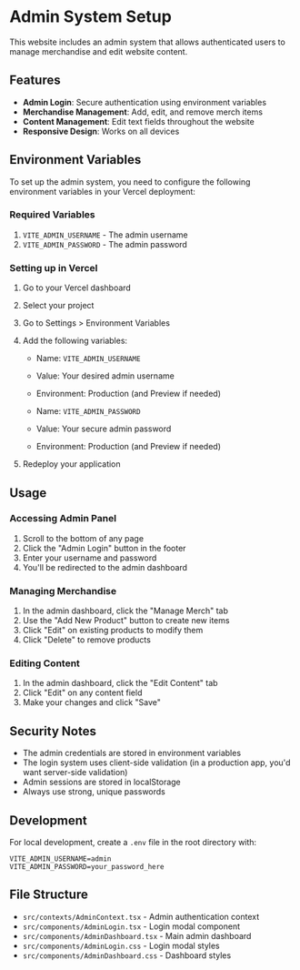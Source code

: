 # Admin System Setup

This website includes an admin system that allows authenticated users to manage merchandise and edit website content.

## Features

- **Admin Login**: Secure authentication using environment variables
- **Merchandise Management**: Add, edit, and remove merch items
- **Content Management**: Edit text fields throughout the website
- **Responsive Design**: Works on all devices

## Environment Variables

To set up the admin system, you need to configure the following environment variables in your Vercel deployment:

### Required Variables

1. `VITE_ADMIN_USERNAME` - The admin username
2. `VITE_ADMIN_PASSWORD` - The admin password

### Setting up in Vercel

1. Go to your Vercel dashboard
2. Select your project
3. Go to Settings > Environment Variables
4. Add the following variables:
   - Name: `VITE_ADMIN_USERNAME`
   - Value: Your desired admin username
   - Environment: Production (and Preview if needed)
   
   - Name: `VITE_ADMIN_PASSWORD`
   - Value: Your secure admin password
   - Environment: Production (and Preview if needed)

5. Redeploy your application

## Usage

### Accessing Admin Panel

1. Scroll to the bottom of any page
2. Click the "Admin Login" button in the footer
3. Enter your username and password
4. You'll be redirected to the admin dashboard

### Managing Merchandise

1. In the admin dashboard, click the "Manage Merch" tab
2. Use the "Add New Product" button to create new items
3. Click "Edit" on existing products to modify them
4. Click "Delete" to remove products

### Editing Content

1. In the admin dashboard, click the "Edit Content" tab
2. Click "Edit" on any content field
3. Make your changes and click "Save"

## Security Notes

- The admin credentials are stored in environment variables
- The login system uses client-side validation (in a production app, you'd want server-side validation)
- Admin sessions are stored in localStorage
- Always use strong, unique passwords

## Development

For local development, create a `.env` file in the root directory with:

```
VITE_ADMIN_USERNAME=admin
VITE_ADMIN_PASSWORD=your_password_here
```

## File Structure

- `src/contexts/AdminContext.tsx` - Admin authentication context
- `src/components/AdminLogin.tsx` - Login modal component
- `src/components/AdminDashboard.tsx` - Main admin dashboard
- `src/components/AdminLogin.css` - Login modal styles
- `src/components/AdminDashboard.css` - Dashboard styles 